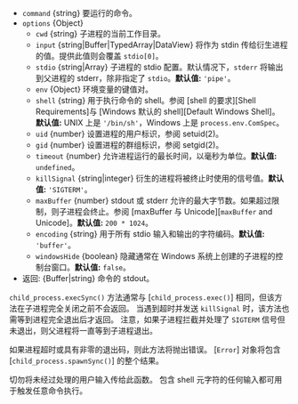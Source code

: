 <!-- YAML
added: v0.11.12
changes:
  - version: v10.10.0
    pr-url: https://github.com/nodejs/node/pull/22409
    description: The `input` option can now be any `TypedArray` or a
                 `DataView`.
  - version: v8.8.0
    pr-url: https://github.com/nodejs/node/pull/15380
    description: The `windowsHide` option is supported now.
  - version: v8.0.0
    pr-url: https://github.com/nodejs/node/pull/10653
    description: The `input` option can now be a `Uint8Array`.
-->

* `command` {string} 要运行的命令。
* `options` {Object}
  * `cwd` {string} 子进程的当前工作目录。
  * `input` {string|Buffer|TypedArray|DataView} 将作为 stdin 传给衍生进程的值。提供此值则会覆盖 `stdio[0]`。
  * `stdio` {string|Array} 子进程的 stdio 配置。默认情况下，`stderr` 将输出到父进程的 stderr，除非指定了 `stdio`。**默认值:** `'pipe'`。
  * `env` {Object} 环境变量的键值对。
  * `shell` {string} 用于执行命令的 shell。参阅 [shell 的要求][Shell Requirements]与 [Windows 默认的 shell][Default Windows Shell]。
     **默认值:** UNIX 上是 `'/bin/sh'`，Windows 上是 `process.env.ComSpec`。
  * `uid` {number} 设置进程的用户标识，参阅 setuid(2)。
  * `gid` {number} 设置进程的群组标识，参阅 setgid(2)。
  * `timeout` {number} 允许进程运行的最长时间，以毫秒为单位。**默认值:** `undefined`。
  * `killSignal` {string|integer} 衍生的进程将被终止时使用的信号值。**默认值:** `'SIGTERM'`。
  * `maxBuffer` {number} stdout 或 stderr 允许的最大字节数。如果超过限制，则子进程会终止。参阅 [maxBuffer 与 Unicode][`maxBuffer` and Unicode]。**默认值:** `200 * 1024`。
  * `encoding` {string} 用于所有 stdio 输入和输出的字符编码。**默认值:** `'buffer'`。
  * `windowsHide` {boolean} 隐藏通常在 Windows 系统上创建的子进程的控制台窗口。**默认值:** `false`。
* 返回: {Buffer|string} 命令的 stdout。

`child_process.execSync()` 方法通常与 [`child_process.exec()`] 相同，但该方法在子进程完全关闭之前不会返回。
当遇到超时并发送 `killSignal` 时，该方法也需等到进程完全退出后才返回。
注意，如果子进程拦截并处理了 `SIGTERM` 信号但未退出，则父进程将一直等到子进程退出。

如果进程超时或具有非零的退出码，则此方法将抛出错误。 
[`Error`] 对象将包含 [`child_process.spawnSync()`] 的整个结果。

切勿将未经过处理的用户输入传给此函数。
包含 shell 元字符的任何输入都可用于触发任意命令执行。

